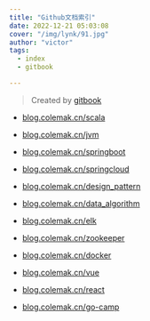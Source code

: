 ```yaml
---
title: "Github文档索引"
date: 2022-12-21 05:03:08 
cover: "/img/lynk/91.jpg"
author: "victor"
tags:
  - index
  - gitbook

---
```



> Created by [gitbook](https://www.gitbook.com/)
>



- [blog.colemak.cn/scala](https://blog.colemak.cn/scala/)
- [blog.colemak.cn/jvm](https://blog.colemak.cn/jvm/)
- [blog.colemak.cn/springboot](https://blog.colemak.cn/springboot/)
- [blog.colemak.cn/springcloud](https://blog.colemak.cn/springcloud/)

- [blog.colemak.cn/design_pattern](https://blog.colemak.cn/design_pattern/)
- [blog.colemak.cn/data_algorithm](https://blog.colemak.cn/data_algorithm/)


- [blog.colemak.cn/elk](https://blog.colemak.cn/elk/)
- [blog.colemak.cn/zookeeper](https://blog.colemak.cn/zookeeper/)
- [blog.colemak.cn/docker](https://blog.colemak.cn/docker/)


- [blog.colemak.cn/vue](https://blog.colemak.cn/vue/)
- [blog.colemak.cn/react](https://blog.colemak.cn/react/)

- [blog.colemak.cn/go-camp](https://blog.colemak.cn/go-camp/)